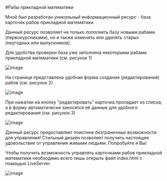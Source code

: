 #Рабы прикладной математики

Мной был разработан *уникальный* информационный ресурс - база карточек рабов прикладной математики.

Данный ресурс позволяет не только *пополнять* базу новыми рабами (первокурсниками), но и также *изменять* или *удалять* старых (неугодных или выпускников).

Для удобства проверки база уже заполнена некоторыми рабами прикладной математики (см. рисунок 1)

![image](https://github.com/katyapank/Tinkoff_front_course/assets/71553892/70097d96-c610-4f92-a6bb-83536e0a1a30)


На странице представлена удобная форма создания (редактирования) рабов (см. рисунок 2)

![image](https://github.com/katyapank/Tinkoff_front_course/assets/71553892/51ebb4ad-361b-4046-9aca-185a682ad1b7)


При нажатии на кнопку "редактировать" карточка пропадает из списка, а в форму автоматически заносятся её данные для удобного редактирования (см. рисунок 3)

![image](https://github.com/katyapank/Tinkoff_front_course/assets/71553892/1e98ddb6-a146-434e-bcb7-9838d27ca0df)


Данный ресурс предоставляет поистине *безграничные* возможности для управления! Стильный дизайн позволяет получить настоящее *удовольствие* от управления живыми людьми. Попробуйте и Вы!

Чтобы получить возможность управлять карточками рабов прикладной математики необходимо всего лишь открыть файл index.html с помощью LiveServer.

![image](https://github.com/katyapank/Tinkoff_front_course/assets/71553892/3d403741-ceda-4558-8d63-20e4a7e5a697)
